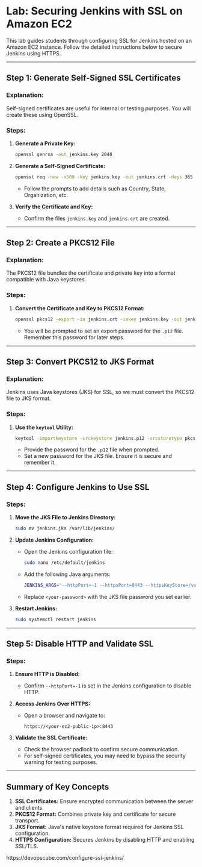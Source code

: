 # **Lab: Securing Jenkins with SSL on Amazon EC2**

This lab guides students through configuring SSL for Jenkins hosted on an Amazon EC2 instance. Follow the detailed instructions below to secure Jenkins using HTTPS.

---

## **Step 1: Generate Self-Signed SSL Certificates**

### **Explanation:**

Self-signed certificates are useful for internal or testing purposes. You will create these using OpenSSL.

### **Steps:**

1. **Generate a Private Key:**

   ```bash
   openssl genrsa -out jenkins.key 2048
   ```

2. **Generate a Self-Signed Certificate:**

   ```bash
   openssl req -new -x509 -key jenkins.key -out jenkins.crt -days 365
   ```

   - Follow the prompts to add details such as Country, State, Organization, etc.

3. **Verify the Certificate and Key:**

   - Confirm the files `jenkins.key` and `jenkins.crt` are created.

---

## **Step 2: Create a PKCS12 File**

### **Explanation:**

The PKCS12 file bundles the certificate and private key into a format compatible with Java keystores.

### **Steps:**

1. **Convert the Certificate and Key to PKCS12 Format:**
   ```bash
   openssl pkcs12 -export -in jenkins.crt -inkey jenkins.key -out jenkins.p12 -name jenkins
   ```
   - You will be prompted to set an export password for the `.p12` file. Remember this password for later steps.

---

## **Step 3: Convert PKCS12 to JKS Format**

### **Explanation:**

Jenkins uses Java keystores (JKS) for SSL, so we must convert the PKCS12 file to JKS format.

### **Steps:**

1. **Use the ****`keytool`**** Utility:**
   ```bash
   keytool -importkeystore -srckeystore jenkins.p12 -srcstoretype pkcs12 -destkeystore jenkins.jks -deststoretype jks
   ```
   - Provide the password for the `.p12` file when prompted.
   - Set a new password for the JKS file. Ensure it is secure and remember it.

---

## **Step 4: Configure Jenkins to Use SSL**

### **Steps:**

1. **Move the JKS File to Jenkins Directory:**

   ```bash
   sudo mv jenkins.jks /var/lib/jenkins/
   ```

2. **Update Jenkins Configuration:**

   - Open the Jenkins configuration file:
     ```bash
     sudo nano /etc/default/jenkins
     ```
   - Add the following Java arguments:
     ```bash
     JENKINS_ARGS="--httpPort=-1 --httpsPort=8443 --httpsKeyStore=/var/lib/jenkins/jenkins.jks --httpsKeyStorePassword=<your-password>"
     ```
   - Replace `<your-password>` with the JKS file password you set earlier.

3. **Restart Jenkins:**

   ```bash
   sudo systemctl restart jenkins
   ```

---

## **Step 5: Disable HTTP and Validate SSL**

### **Steps:**

1. **Ensure HTTP is Disabled:**

   - Confirm `--httpPort=-1` is set in the Jenkins configuration to disable HTTP.

2. **Access Jenkins Over HTTPS:**

   - Open a browser and navigate to:
     ```
     https://<your-ec2-public-ip>:8443
     ```

3. **Validate the SSL Certificate:**

   - Check the browser padlock to confirm secure communication.
   - For self-signed certificates, you may need to bypass the security warning for testing purposes.

---

## **Summary of Key Concepts**

1. **SSL Certificates:** Ensure encrypted communication between the server and clients.
2. **PKCS12 Format:** Combines private key and certificate for secure transport.
3. **JKS Format:** Java's native keystore format required for Jenkins SSL configuration.
4. **HTTPS Configuration:** Secures Jenkins by disabling HTTP and enabling SSL/TLS.

https\://devopscube.com/configure-ssl-jenkins/

